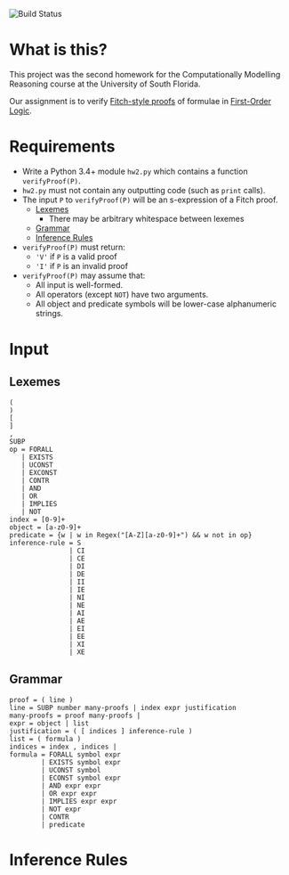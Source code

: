 ![Build Status](https://travis-ci.com/spencerturkel/usf2018_reasoning_homework2.svg?token=gm1zuwtz6yWqd9Rwapxf&amp;branch=master)

# What is this?
This project was the second homework for the Computationally Modelling Reasoning course at the University of South Florida.

Our assignment is to verify [Fitch-style proofs](https://en.wikipedia.org/wiki/Fitch_notation) of formulae in [First-Order Logic](https://en.wikipedia.org/wiki/First-order_logic).

# Requirements
- Write a Python 3.4+ module `hw2.py` which contains a function `verifyProof(P)`.
- `hw2.py` must not contain any outputting code (such as `print` calls).
- The input `P` to `verifyProof(P)` will be an s-expression of a Fitch proof.
    * [Lexemes](#lexemes)
        * There may be arbitrary whitespace between lexemes
    * [Grammar](#grammar)
    * [Inference Rules](#inference-rules)
- `verifyProof(P)` must return:
    * `'V'` if `P` is a valid proof
    * `'I'` if `P` is an invalid proof
- `verifyProof(P)` may assume that:
    * All input is well-formed.
    * All operators (except `NOT`) have two arguments.
    * All object and predicate symbols will be lower-case alphanumeric strings.
# Input
## Lexemes
```
(
)
[
]
,
SUBP
op = FORALL
   | EXISTS
   | UCONST
   | EXCONST
   | CONTR
   | AND
   | OR
   | IMPLIES
   | NOT
index = [0-9]+
object = [a-z0-9]+
predicate = {w | w in Regex("[A-Z][a-z0-9]+") && w not in op}
inference-rule = S
               | CI
               | CE
               | DI
               | DE
               | II
               | IE
               | NI
               | NE
               | AI
               | AE
               | EI
               | EE
               | XI
               | XE
```
## Grammar
```
proof = ( line )
line = SUBP number many-proofs | index expr justification
many-proofs = proof many-proofs |
expr = object | list
justification = ( [ indices ] inference-rule )
list = ( formula )
indices = index , indices |
formula = FORALL symbol expr
        | EXISTS symbol expr
        | UCONST symbol
        | ECONST symbol expr
        | AND expr expr
        | OR expr expr
        | IMPLIES expr expr
        | NOT expr
        | CONTR
        | predicate
```
# Inference Rules
```

```
